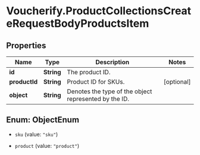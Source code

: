 # Voucherify.ProductCollectionsCreateRequestBodyProductsItem

## Properties

Name | Type | Description | Notes
------------ | ------------- | ------------- | -------------
**id** | **String** | The product ID. | 
**productId** | **String** | Product ID for SKUs. | [optional] 
**object** | **String** | Denotes the type of the object represented by the ID. | 



## Enum: ObjectEnum


* `sku` (value: `"sku"`)

* `product` (value: `"product"`)




